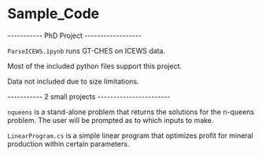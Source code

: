 # Sample_Code
----------- PhD Project ------------------

`ParseICEWS.ipynb` runs GT-CHES on ICEWS data.

Most of the included python files support this project.

Data not included due to size limitations.

----------- 2 small projects -----------------------

`nqueens` is a stand-alone problem that returns the solutions for the n-queens problem.
The user will be prompted as to which inputs to make.

`LinearProgram.cs` is a simple linear program that optimizes profit for mineral production within certain parameters.



